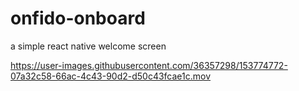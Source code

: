 # onfido-onboard
a simple react native welcome screen


https://user-images.githubusercontent.com/36357298/153774772-07a32c58-66ac-4c43-90d2-d50c43fcae1c.mov
